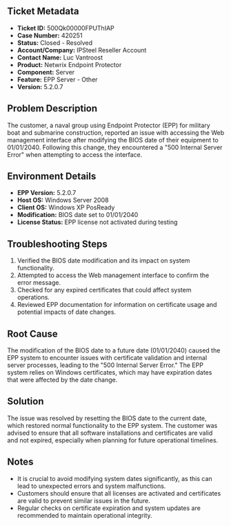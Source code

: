## Ticket Metadata
- **Ticket ID:** 500Qk00000FPUThIAP
- **Case Number:** 420251
- **Status:** Closed - Resolved
- **Account/Company:** IPSteel Reseller Account
- **Contact Name:** Luc Vantroost
- **Product:** Netwrix Endpoint Protector
- **Component:** Server
- **Feature:** EPP Server - Other
- **Version:** 5.2.0.7

## Problem Description
The customer, a naval group using Endpoint Protector (EPP) for military boat and submarine construction, reported an issue with accessing the Web management interface after modifying the BIOS date of their equipment to 01/01/2040. Following this change, they encountered a "500 Internal Server Error" when attempting to access the interface.

## Environment Details
- **EPP Version:** 5.2.0.7
- **Host OS:** Windows Server 2008
- **Client OS:** Windows XP PosReady
- **Modification:** BIOS date set to 01/01/2040
- **License Status:** EPP license not activated during testing

## Troubleshooting Steps
1. Verified the BIOS date modification and its impact on system functionality.
2. Attempted to access the Web management interface to confirm the error message.
3. Checked for any expired certificates that could affect system operations.
4. Reviewed EPP documentation for information on certificate usage and potential impacts of date changes.

## Root Cause
The modification of the BIOS date to a future date (01/01/2040) caused the EPP system to encounter issues with certificate validation and internal server processes, leading to the "500 Internal Server Error." The EPP system relies on Windows certificates, which may have expiration dates that were affected by the date change.

## Solution
The issue was resolved by resetting the BIOS date to the current date, which restored normal functionality to the EPP system. The customer was advised to ensure that all software installations and certificates are valid and not expired, especially when planning for future operational timelines.

## Notes
- It is crucial to avoid modifying system dates significantly, as this can lead to unexpected errors and system malfunctions.
- Customers should ensure that all licenses are activated and certificates are valid to prevent similar issues in the future.
- Regular checks on certificate expiration and system updates are recommended to maintain operational integrity.